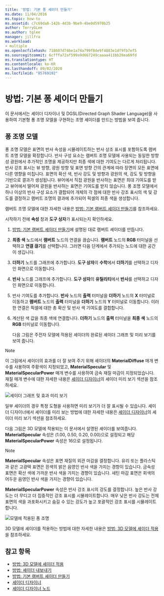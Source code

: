 ```yaml
---
title: '방법: 기본 퐁 셰이더 만들기'
ms.date: 11/04/2016
ms.topic: how-to
ms.assetid: c7c69da8-142b-4d3b-9be9-4be0d5970b25
author: TerryGLee
ms.author: tglee
manager: jillfra
ms.workload:
- multiple
ms.openlocfilehash: 718607d74be1a74a799f8de9f4883e1df9fb7ef5
ms.sourcegitcommit: 6cfffa72af599a9d667249caaaa411bb28ea69fd
ms.translationtype: HT
ms.contentlocale: ko-KR
ms.lasthandoff: 09/02/2020
ms.locfileid: "85769192"
---
```

# <a name="how-to-create-a-basic-phong-shader"></a>방법: 기본 퐁 셰이더 만들기

이 문서에서는 셰이더 디자이너 및 DGSL(Directed Graph Shader Language)을 사용하여 기본형 퐁 조명 모델을 구현하는 조명 셰이더를 만드는 방법을 보여 줍니다.

## <a name="the-phong-lighting-model"></a>퐁 조명 모델

퐁 조명 모델은 표면의 반사 속성을 시뮬레이트하는 반사 상조 표시를 포함하도록 램버트 조명 모델을 확장합니다. 반사 구성 요소는 램버트 조명 모델에 사용되는 동일한 방향성 광원에서 추가적인 조명을 제공하지만 최종 색에 대한 기여도는 다르게 처리됩니다. 반사 강조 표시는 뷰 방향, 광원 방향 및 표면 방향 간의 관계에 따라 장면의 모든 표면에 다른 영향을 미칩니다. 표면의 확산 색, 반사 강도 및 방향과 광원의 색, 강도 및 방향을 기반으로 결과가 생성됩니다. 뷰어에서 직접 광원을 반사하는 표면은 최대 기여도를 받고 뷰어에서 떨어져 광원을 반사하는 표면은 기여도를 받지 않습니다. 퐁 조명 모델에서 하나 이상의 반사 구성 요소가 결합되어 개체의 각 점에 대한 반사 강조 표시의 색 및 강도를 결정하고 램버트 조명의 결과에 추가되어 픽셀의 최종 색을 생성합니다.

램버트 조명 모델에 대한 자세한 내용은 [방법: 기본 램버트 셰이더 만들기](../designers/how-to-create-a-basic-lambert-shader.md)를 참조하세요.

시작하기 전에 **속성** 창과 **도구 상자**가 표시되는지 확인하세요.

1. [방법: 기본 램버트 셰이더 만들기](../designers/how-to-create-a-basic-lambert-shader.md)에 설명된 대로 램버트 셰이더를 만듭니다.

2. **최종 색** 노드에서 **램버트** 노드의 연결을 끊습니다. **램버트** 노드의 **RGB** 터미널을 선택하고 **연결 끊기**를 선택합니다. 그러면 다음 단계에서 추가되는 노드에 대한 공간이 생깁니다.

3. **더하기** 노드를 그래프에 추가합니다. **도구 상자**의 **수학**에서 **더하기**를 선택하고 디자인 화면으로 이동합니다.

4. **반사** 노드를 그래프에 추가합니다. **도구 상자**의 **유틸리티**에서 **반사**를 선택하고 디자인 화면으로 이동합니다.

5. 반사 기여도를 추가합니다. **반사** 노드의 **출력** 터미널을 **더하기** 노드의 **X** 터미널로 이동하고 **램버트** 노드의 **출력** 터미널을 **더하기** 노드의 **Y** 터미널로 이동합니다. 이러한 연결은 픽셀에 대한 총 확산 및 반사 색 기여도를 결합합니다.

6. 계산된 색 값을 최종 색에 연결합니다. **더하기** 노드의 **출력** 터미널을 **최종 색** 노드의 **RGB** 터미널로 이동합니다.

   다음 그림은 주전자 모델에 적용된 셰이더의 완료된 셰이더 그래프 및 미리 보기를 보여 줍니다.

> [!NOTE]
> 이 그림에서 셰이더의 효과를 더 잘 보여 주기 위해 셰이더의 **MaterialDiffuse** 매개 변수를 사용하여 주황색이 지정되었고, **MaterialSpecular** 및 **MaterialSpecularPower** 매개 변수를 사용하여 금속 재질 마감이 지정되었습니다. 재질 매개 변수에 대한 자세한 내용은 [셰이더 디자이너](../designers/shader-designer.md)의 셰이더 미리 보기 섹션을 참조하세요.

![셰이더 그래프 및 효과 미리 보기](../designers/media/digit-lighting-graph.png)

일부 셰이더의 경우 특정 도형을 사용하면 미리 보기가 더 잘 표시될 수 있습니다. 셰이더 디자이너에서 셰이더를 미리 보는 방법에 대한 자세한 내용은 [셰이더 디자이너](../designers/shader-designer.md)의 셰이더 미리 보기 섹션을 참조하세요.

다음 그림은 3D 모델에 적용되는 이 문서에서 설명된 셰이더를 보여줍니다. **MaterialSpecular** 속성은 (1.00, 0.50, 0.20, 0.00)으로 설정되고 해당 **MaterialSpecularPower** 속성은 16으로 설정됩니다.

> [!NOTE]
> **MaterialSpecular** 속성은 표면 재질의 외관 마감을 결정합니다. 유리 또는 플라스틱과 같은 고광택 표면은 흰색의 밝은 음영인 반사 색을 가지는 경향이 있습니다. 금속성 표면은 확산 색에 가까운 반사 색을 가지는 경향이 있습니다. 새틴 마감 표면은 회색의 어두운 음영인 반사 색을 가지는 경향이 있습니다.
>
> **MaterialSpecularPower** 속성은 반사 강조 표시의 강도를 결정합니다. 높은 반사 강도는 더 무디고 더 집중적인 강조 표시를 시뮬레이트합니다. 매우 낮은 반사 강도는 전체 표면의 색을 과포화시키고 숨길 수 있는 강도가 높고 포괄적인 강조 표시를 시뮬레이트합니다.

![모델에 적용된 퐁 조명](../designers/media/digit-lighting-model.png)

3D 모델에 셰이더를 적용하는 방법에 대한 자세한 내용은 [방법: 3D 모델에 셰이더 적용](../designers/how-to-apply-a-shader-to-a-3-d-model.md)을 참조하세요.

## <a name="see-also"></a>참고 항목

- [방법: 3D 모델에 셰이더 적용](../designers/how-to-apply-a-shader-to-a-3-d-model.md)
- [방법: 셰이더 내보내기](../designers/how-to-export-a-shader.md)
- [방법: 기본 램버트 셰이더 만들기](../designers/how-to-create-a-basic-lambert-shader.md)
- [셰이더 디자이너](../designers/shader-designer.md)
- [셰이더 디자이너 노드](../designers/shader-designer-nodes.md)

